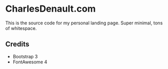 # CharlesDenault.com
This is the source code for my personal landing page. Super minimal, tons of
whitespace.

## Credits
- Bootstrap 3
- FontAwesome 4
